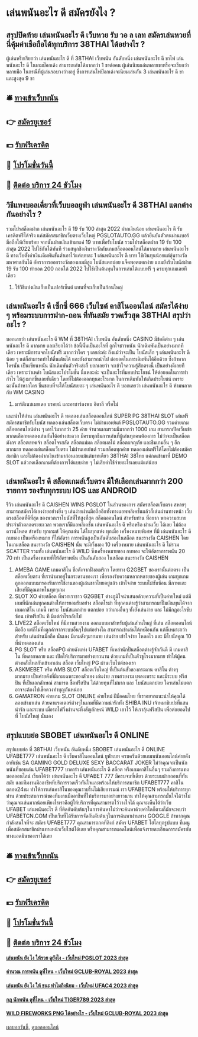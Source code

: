# เล่นพนันอะไร ดี สมัครยังไง ?
## สรุปปิดท้าย เล่นพนันอะไร ดี เว็บหวย รับ วอ ล เลท สมัครเล่นหวยที่นี่คุ้มค่าเชือถือได้ทุกบริการ 38THAI ได้อย่างไร ?
ผู้เล่นหรือเรียกว่า เล่นพนันอะไร ดี ที่ 38THAI เว็บพนัน อันดับหนึ่ง เล่นพนันอะไร ดี ขาไพ่ เล่นพนันอะไร ดี ในเกมป๊อกเด้ง สามารถเล่นได้มากกว่า 1 ขาต่อคน ผู้เล่นนิยมเล่นหลายขาหรือจะเรียกว่าหลายมือ ในกรณีที่ผู้เล่นรอบวงว่างอยู่ ซึ่งการเล่นไพ่ป๊อกเด้งจะนิยมเล่นกัน 3 เล่นพนันอะไร ดี ขา และสูงสุด 9 ขา

## 🛎 [ทางเข้าเว็บพนัน](https://bit.ly/3SdLNi2)
## 👉 [สมัครยูเซอร์](https://bit.ly/3SdLNi2)
## 💵 [รับฟรีเครดิต](https://bit.ly/3dyRKHj)
## 👑 [โปรโมชั่นวันนี้](https://bit.ly/3dyRKHj)
## 📱 [ติดต่อ บริการ 24 ชัวโมง](https://bit.ly/3dyRKHj)

## วิธีแทงบอลเดี่ยวที่เว็บบอลยูฟ่า เล่นพนันอะไร ดี 38THAI แตกต่างกันอย่างไร ?
รวมโปรสล็อตฝาก เล่นพนันอะไร ดี 19 รับ 100 ล่าสุด 2022 ฝากเงินน้อย เล่นพนันอะไร ดี รับเครดิตฟรีได้จริง แค่สมัครสมาชิกเว็บตรงเว็บใหญ่ PGSLOTAUTO.GG แล้วยืนยันตัวตนผ่านเบอร์มือถือให้เรียบร้อย จากนั้นฝากเงินเข้ามาแค่ 19 บาทเพื่อรับโบนัส รวมโปรสล็อตฝาก 19 รับ 100 ล่าสุด 2022 ไปใช้กันได้ทันที ร่วมสนุกชิงเงินรางวัลกับเกมสล็อตออนไลน์ได้มากมาย เล่นพนันอะไร ดี ทางเว็บตั้งค่าเงินเดิมพันขั้นต่ำเอาไว้แค่เบทละ 1 เล่นพนันอะไร ดี บาท ใช้เงินทุนน้อยแต่ลุ้นรางวัลมหาศาลกันได้ อัตราการออกรางวัลของเกมมีสูง โบนัสแตกบ่อย แจ็คพอตแตกง่าย แถมยังรับโบนัสฝาก 19 รับ 100 ทำยอด 200 ถอนได้ 2022 ไปใช้เป็นต้นทุนในการเล่นได้แบบฟรี ๆ ครบทุกเกมเลยทีเดียว
1. ใช้วิธีแบ่งเงินเก็บเป็นเปอร์เซ็นต์ แทนที่จะเก็บเป็นก้อนใหญ่

## เล่นพนันอะไร ดี เซ็กซี่ 666 เว็บไซต์ คาสิโนออนไลน์ สมัครได้ง่าย ๆ พร้อมระบบการฝาก-ถอน ที่ทันสมัย รวดเร็วสุด 38THAI สรุปว่าอะไร ?
บอกเลยว่า เล่นพนันอะไร ดี WM ที่ 38THAI เว็บพนัน อันดับหนึ่ง CASINO มีข้อดีต่าง ๆ เล่นพนันอะไร ดี มากมาย และเรียกได้ว่า ข้อนี้นั้นเป็นอะไรที่ ถูกใจชาวพนัน นักเดิมพันเป็นอย่างมากทีเดียว เพราะมีการแจกโบนัสฟรี มากกว่าใคร ๆ เลยล่ะค่ะ ถึงแม้ว่าจะเป็น โบนัสเล็ก ๆ เล่นพนันอะไร ดี น้อย ๆ แต่ก็สามารถทำให้ตื่นเต้นได้ และยังสามารถนำไป ต่อยอดในการเดิมพันได้อีกด้วย ซึ่งถ้าหากใครนั้น เป็นเซียนพนัน นักเดิมพันตัวจริงล่ะก็ บอกเลยว่า จะเข้าใจความรู้สึกตรงนี้ เป็นอย่างดีเลยทีเดียว เพราะว่าเหล่า โบนัสและโปรโมชั่น นี่แหละค่ะ จะเป็นอะไรที่มอบประโยชน์ ให้ต่อยอดในการทำกำไร ให้สูงมากขึ้นเลยทีเดียว โดยที่ไม่ต้องออกทุนอะไรมาก ในการเดิมพันให้เกิดประโยชน์ เพราะฉะนั้นถ้าหากใคร ชื่นชอบที่จะได้โบนัสเยอะ ๆ เล่นพนันอะไร ดี บอกเลยว่า เล่นพนันอะไร ดี ห้ามพลาดกับ WM CASINO
1. มาร์ติเนซเผยเดอ บรอยน์ และอาซาร์ลงพบ อิตาลี หรือไม่

แนะนำให้อ่าน เล่นพนันอะไร ดี ทดลองเล่นสล็อตออนไลน์ SUPER PG 38THAI SLOT เล่นฟรี สมัครสมาชิกรับโบนัส
ทดลองเล่นสล็อตเว็บตรง ไม่ผ่านเอเย่นต์ PGSLOTAUTO.GG รวมค่ายเกมสล็อตออนไลน์ต่าง ๆ เอาไว้มากกว่า 25 ค่าย จำนวนเกมรวมมีมากกว่า 1000 เกม สามารถเปิดเว็บเข้ามากดเลือกทดลองเล่นกันได้อย่างสะดวก มีครบทุกธีมการเล่นที่ผู้เล่นทุกคนต้องการ ไม่ว่าจะเป็นสล็อตมังกร สล็อตเทพเจ้า สล็อตโจรสลัด สล็อตแม่มด สล็อตผลไม้ สล็อตผจญภัย และธีมเกมอื่น ๆ อีกมากมาย ทดลองเล่นสล็อตเว็บตรง ไม่ผ่านเอเย่นต์ รวมสล็อตทุกค่าย ทดลองเล่นฟรีได้โดยไม่ต้องสมัครสมาชิก และไม่ต้องฝากเงินเข้ามาก่อนเลยแม้แต่บาทเดียว 38THAI 38ไทย แค่กดเข้ามาที่ DEMO SLOT แล้วกดเลือกเกมที่ต้องการได้แบบง่าย ๆ ไม่เสียค่าใช้จ่ายอะไรเลยแม้แต่น้อย

## เล่นพนันอะไร ดี สล็อตเกมส์เว็บตรง มีให้เลือกเล่นมากกว่า 200 รายการ รองรับทุกระบบ IOS และ ANDROID
รีวิว เล่นพนันอะไร ดี CAISHEN WINS PGSLOT ในส่วนของการ สมัครสล็อตเว็บตรง สหายๆสามารถสมัครได้เองง่ายอย่างยิ่ง ๆ เล่นง่ายผ่านมือถืออีกทั้งทางแอพพลิเคชั่นแล้วก็เล่นผ่านทางหน้า เว็บตรงสล็อตที่ดีที่สุด ของพวกเราโบนัสที่ให้สูงที่สุด สล็อตออนไลน์ สำหรับท่าน ที่อยาก พกความสบายประจำตัวตลอดระยะเวลา พวกเราก็มีแอพลิเคชั่น เล่นพนันอะไร ดี หรือหรือ ผ่านเว็บ ได้เลย ไม่ต้องดาวน์โหลด สำหรับ ทุกเกมส์ ให้คุณเล่น ได้ในทุกแห่ง ทุกเมื่อ
เครื่องหมายพิเศษ ที่มี เล่นพนันอะไร ดี กบทอง เป็นเครื่องหมาย ที่ให้อัตรา การพนันสูงเป็นอันดับสองในสล็อต ชนะรางวัล CAISHEN โดยในเกมสล็อต ชนะรางวัล CAISHEN นั้น จะมีทั้งผอง 10 เครื่องหมาย เล่นพนันอะไร ดี ไม่รวม SCATTER รวมทั้ง เล่นพนันอะไร ดี WILD ซึ่งเครื่องหมายของ กบทอง จะให้อัตราการพนัน 20 70 เท่า เป็นเครื่องหมายที่ให้อัตราพนัน เป็นอันดับสอง ในสล็อต ชนะรางวัล CAISHEN
1. AMEBA GAME เกมคาสิโน ชื่อดังจากฝั่งอเมริกา โดยทาง G2GBET ของเรานั้นต่อตรง เป็น สล็อตเว็บตรง ที่เรานำมาอยู่ในกระดานของเรา เพื่อรองรับความหลากหลายของผู้เล่น เกมทุกเกมถูกออกแบบมารองรับการใช้งานของผู้เล่นชาวไทยอยู่แล้ว เข้าใจง่าย ระบบไม่ซับซ้อน มีภาพและเสียงที่มีคุณภาพในทุกๆเกม
2. SLOT XO ค่ายสล็อต ที่พวกเราชาว G2GBET ต่างภูมิใจนำเสนอด้วยความที่เป็นค่ายใหม่ แต่มีเกมที่นักเล่นทุกคนต่างให้การยอมรับอย่าง สล็อตโรม่า ที่ทุกคนต่างรู้ว่าสามารถมาปั๊มเงินทุนได้จาก เกมคาสิโน เกมนี้ เพราะ โบนัสแตกง่าย แตกบ่อย กว่าเกมอื่นๆ ทั้งยังเล่นง่าย และ ไม่มีกฏอะไรซับซ้อน เข้าฟรีสปิน ที มีแต่กำไรกลับไป
3. LIVE22 สล็อตเว็บใหม่ ที่มีภาพสวยงาม ออกแบบมาสำหรับผู้เล่นส่วนใหญ่ ที่เล่น สล็อตออนไลน์ มือถือ แต่ก็ไม่ทิ้งลูกค้าจากระบบอื่นๆไปแต่อย่างใด สามารถเข้าเล่นได้เหมือนกัน แต่ก็เหมาะกว่าสำหรับ เล่นผ่านมือถือ นั่นเอง มีเกมดังๆมากมาย เล่นง่าย เข้าใจง่าย โหลดไว และ มีโบนัสคูณ 10 ที่น่าทดลองเล่น
4. PG SLOT หรือ สล็อตPG ค่ายดังแห่ง UFABET ที่เหล่านักปั่นสล็อตต่างรู้จักกันดี มี เกมคาสิโน ที่หลากหลาย และ เปิดให้บริการมาอย่างยาวนาน ด้วยเกมที่เป็นตัวชูโรงมากมาย ทำให้ผู้คนต่างหลั่งไหลกันเข้ามาเล่น สล็อต เว็บใหญ่ PG ผ่านเว็บไซต์ของเรา
5. ASKMEBET หรือ AMB SLOT สล็อตเว็บใหญ่ ที่เป็นต้นขั้วของกระดาน คาสิโน ต่างๆมากมาย เป็นค่ายดังที่มีเกมเฉพาะของตัวเอง เล่นง่าย ภาพสวยงาม เพลงเพราะ และมีระบบ ฟรีสปิน ที่เป็นเอกลักษณ์ สามารถ ซื้อฟรีสปิน ได้ด้วยทุนที่ไม่มาก และ โบนัสแตกบ่อย ใครเล่นไม่แตก อาจจะต้องไปเช็คดวงทำบุญกันหน่อย
6. GAMATRON ค่ายเกม SLOT ONLINE ค่ายใหม่ ฝีมือคนไทย ที่เราอยากแนะนำให้คุณได้ลองเข้ามาเล่น ด้วยคาแรคเตอร์ต่างๆในเกมที่มีความน่ารักทั้ง SHIBA INU เจ้าหมาชิบปะที่แสนน่ารัก และระบบ เมื่อรถไฟวิ่งผ่านจะทิ้งสัญลักษณ์ WILD เอาไว้ ให้เราลุ้นฟรีสปิน เพื่อต่อยอดไปที่ โบนัสใหญ่ นั่นเอง

## สรุปแบบย่อ SBOBET เล่นพนันอะไร ดี ONLINE
สรุปแบบย่อ ที่ 38THAI เว็บพนัน อันดับหนึ่ง SBOBET เล่นพนันอะไร ดี ONLINE UFABET777 เล่นพนันอะไร ดี เว็บคาสิโนออนไลน์ ยูฟ่าเบท ครบครันด้วยเกมพนันออนไลน์ค่ายดังอาทิเช่น SA GAMING GOLD DELUXE SEXY BACCARAT JOKER ไม่ว่าคุณจะเป็นนักพนันที่ชอบเล่น UFABET777 บาคาร่า เล่นพนันอะไร ดี สล็อต หรือเกมคาสิโนอื่นๆ รวมถึงการแทงบอลออนไลน์ เรียกได้ว่า เล่นพนันอะไร ดี UFABET 777 มีครบจบที่เดียว ด้วยระบบฝากถอนที่ทันสมัย และทีมงานมืออาชีพที่บริการรวดเร็วทันใจและพร้อมให้บริการสมาชิก UFABET777 คาสิโน ตลอด24ชม ทำให้การเล่นคาสิโนของคุณราบรื่นไม่เสียอารมณ์ เรา UFABETCN พร้อมให้บริการทุกท่าน ด้วยประสบการณ์ของทีมงานมืออาชีพที่ให้บริการมาอย่างยาวนาน ทำให้คุณสามารถมั่นใจได้ว่าไม่ว่าคุณจะเล่นมากน้อยเพียงไรเราคือผู้ให้บริการที่คุณสามารถไว้วางใจได้ คุณจะเห็นได้ว่าเว็บ UFABET เล่นพนันอะไร ดี ที่ติดอันดับต้นๆในการค้นหาไม่ว่าจะค้นหาด้วยคำใดก็ตามก็มักจะพบว่า UFABETCN.COM เป็นเว็บที่ได้รับการจัดอันดับต้นๆในการค้นหาผ่านทาง GOOGLE ถ้าหากคุณกำลังสนใจที่จะ สมัคร UFABET777 คุณสามารถกดที่ลิงก์ สมัคร UFABET ไฮโลทุกรูปแบบ ที่เมนูเพื่อสมัครสมาชิกผ่านทางหน้าเว็บไซต์ได้เลย หรือคุณสามารถแอดไลน์เพื่อแจ้งรายละเอียดการสมัครกับทางแอดมินของเราได้เลย

## 🛎 [ทางเข้าเว็บพนัน](https://bit.ly/3SdLNi2)
## 👉 [สมัครยูเซอร์](https://bit.ly/3SdLNi2)
## 💵 [รับฟรีเครดิต](https://bit.ly/3dyRKHj)
## 👑 [โปรโมชั่นวันนี้](https://bit.ly/3dyRKHj)
## 📱 [ติดต่อ บริการ 24 ชัวโมง](https://bit.ly/3dyRKHj)

#### [เล่นพนัน ยัง ไง ให้รวย ดูยังไง - เว็บใหม่ PGSLOT 2023 ล่าสุด](https://atom.io/themes/เล่นพนัน%20ยัง%20ไง%20ให้รวย%20ดูยังไง%20-%20เว็บใหม่%20pgslot%202023%20ล่าสุด)
#### [คำนวณ การพนัน ดูที่ไหน - เว็บใหม่ GCLUB-ROYAL 2023 ล่าสุด](https://atom.io/themes/คำนวณ%20การพนัน%20ดูที่ไหน%20-%20เว็บใหม่%20gclub-royal%202023%20ล่าสุด)
#### [เล่นพนัน ยัง ไง ให้ ชนะ ทำไมถึงนิยม - เว็บใหม่ UFAC4 2023 ล่าสุด](https://atom.io/themes/เล่นพนัน%20ยัง%20ไง%20ให้%20ชนะ%20ทำไมถึงนิยม%20-%20เว็บใหม่%20ufac4%202023%20ล่าสุด)
#### [กฎ นักพนัน ดูที่ไหน - เว็บใหม่ TIGER789 2023 ล่าสุด](https://atom.io/themes/กฎ%20นักพนัน%20ดูที่ไหน%20-%20เว็บใหม่%20tiger789%202023%20ล่าสุด)
#### [WILD FIREWORKS PNG ได้อย่างไร - เว็บใหม่ GCLUB-ROYAL 2023 ล่าสุด](https://atom.io/themes/wild%20fireworks%20png%20ได้อย่างไร%20-%20เว็บใหม่%20gclub-royal%202023%20ล่าสุด)

[ผลบอลวันนี้](https://siamsport.tv "ผลบอลวันนี้"), [ดูบอลออนไลน์](https://siamsport.tv/ดูบอลสด "ดูบอลออนไลน์")